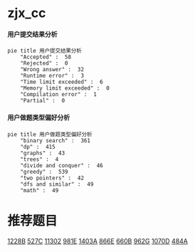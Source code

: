 # zjx_cc

<!-- tabs:start -->



#### **用户提交结果分析**

```mermaid
pie title 用户提交结果分析
    "Accepted" :  58
    "Rejected" :  0
    "Wrong answer" :  32
    "Runtime error" :  3
    "Time limit exceeded" :  6
    "Memory limit exceeded" :  0
    "Compilation error" :  1
    "Partial" :  0
```

#### **用户做题类型偏好分析**

```mermaid
pie title 用户做题类型偏好分析
    "binary search" :  361
    "dp" :  415
    "graphs" :  43
    "trees" :  4
    "divide and conquer" :  46
    "greedy" :  539
    "two pointers" :  42
    "dfs and similar" :  49
    "math" :  49
```



<!-- tabs:end -->
# 推荐题目
[1228B](https://codeforces.com/contest/1228/problem/B)
[527C](https://codeforces.com/contest/527/problem/C)
[11302](https://codeforces.com/contest/1130/problem/2)
[981E](https://codeforces.com/contest/981/problem/E)
[1403A](https://codeforces.com/contest/1403/problem/A)
[866E](https://codeforces.com/contest/866/problem/E)
[660B](https://codeforces.com/contest/660/problem/B)
[962G](https://codeforces.com/contest/962/problem/G)
[1070D](https://codeforces.com/contest/1070/problem/D)
[484A](https://codeforces.com/contest/484/problem/A)
